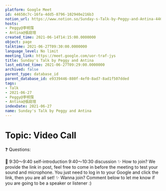 ```yaml
---
platform: Google Meet
id: 44658c7c-16fa-4dd5-8796-102940e216b3
notion_url: https://www.notion.so/Sunday-s-Talk-by-Peggy-and-Antina-44658c7c16fa4dd58796102940e216b3
hosts:
- Peggy@李明霈
- Antina@張庭瑄
created_time: 2021-06-14T14:15:00.0000000
object: page
talktime: 2021-06-27T09:30:00.0000000
language_level: No limit
meeting_link: https://meet.google.com/uor-traf-jys
title: Sunday's Talk by Peggy and Antina
last_edited_time: 2021-06-27T09:29:00.0000000
archived: false
parent_type: database_id
parent_database_id: e9339446-880f-4ef0-8ad7-8ad1f507dded
tags:
- Talk
- 2021-06-27
- Peggy@李明霈
- Antina@張庭瑄
indexDate: 2021-06-27
name: Sunday's Talk by Peggy and Antina
---
```


# Topic: Video Call  
❓
Questions:
   
   
   
   
   
📅
9:30～9:40 self-introduction
9:40～10:30 discussion
✨
How to join?
We provide the link in post, feel free to come in before the meeting to test your sound and microphone. You just need to log in to your Google and click the link, then you are all set!
✨
Wanna join?
Comment below to let me know if you are going to be a speaker or listener :)

